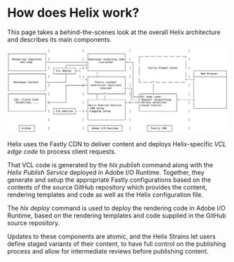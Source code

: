 # How does Helix work?

This page takes a behind-the-scenes look at the overall Helix architecture and describes its main components.

![Helix Architecture Overview](/assets/helix-overview.png)

Helix uses the Fastly CDN to deliver content and deploys Helix-specific _VCL edge code_ to process client requests.

That VCL code is generated by the _hlx publish_ command along with the _Helix Publish Service_ deployed in Adobe I/O Runtime.
Together, they generate and setup the appropriate Fastly configurations based on the contents
of the source GitHub repository which provides the content, rendering templates and code as well as the 
Helix configuration file.

The _hlx deploy_ command is used to deploy the rendering code in Adobe I/O Runtime, based on the rendering templates and code
supplied in the GitHub source repository.

Updates to these components are atomic, and the Helix Strains let users define staged variants of their content, to have
full control on the publishing process and allow for intermediate reviews before publishing content.

